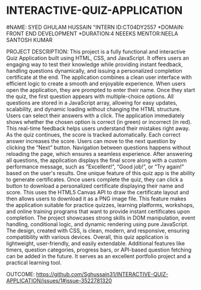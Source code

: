 # INTERACTIVE-QUIZ-APPLICATION

#NAME: SYED GHULAM HUSSAIN
"INTERN ID:CT04DY2557
*DOMAIN: FRONT END DEVELOPMENT
*DURATION:4 NEEEKS
MENTOR:NEELA SANTOSH KUMAR
  
PROJECT DESCRIPTION:
This project is a fully functional and interactive Quiz Application built using HTML, CSS, and JavaScript. It offers users an engaging way to test their knowledge while providing instant feedback, handling questions dynamically, and issuing a personalized completion certificate at the end. The application combines a clean user interface with efficient logic to create a smooth and enjoyable experience.
When users open the application, they are prompted to enter their name. Once they start the quiz, the first question appears with multiple-choice options. All questions are stored in a JavaScript array, allowing for easy updates, scalability, and dynamic loading without changing the HTML structure. Users can select their answers with a click. The application immediately shows whether the chosen option is correct (in green) or incorrect (in red). This real-time feedback helps users understand their mistakes right away.
As the quiz continues, the score is tracked automatically. Each correct answer increases the score. Users can move to the next question by clicking the “Next” button. Navigation between questions happens without reloading the page, which ensures a seamless experience. After answering all questions, the application displays the final score along with a custom performance message, such as “Excellent!”, “Good job!”, or “Try again!” based on the user's results.
One unique feature of this quiz app is the ability to generate certificates. Once users complete the quiz, they can click a button to download a personalized certificate displaying their name and score. This uses the HTML5 Canvas API to draw the certificate layout and then allows users to download it as a PNG image file. This feature makes the application suitable for practice quizzes, learning platforms, workshops, and online training programs that want to provide instant certificates upon completion.
The project showcases strong skills in DOM manipulation, event handling, conditional logic, and dynamic rendering using pure JavaScript. The design, created with CSS, is clean, modern, and responsive, ensuring compatibility with various devices. Overall, this quiz application is lightweight, user-friendly, and easily extendable. Additional features like timers, question categories, progress bars, or API-based question fetching can be added in the future. It serves as an excellent portfolio project and a practical learning tool.

OUTCOME:
https://github.com/Sghussain31/INTERACTIVE-QUIZ-APPLICATION/issues/1#issue-3522781320
